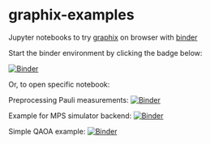 # graphix-examples

Jupyter notebooks to try [graphix](https://github.com/TeamGraphix/graphix) on browser with [binder](https://mybinder.org) 

Start the binder environment by clicking the badge below:

[![Binder](https://mybinder.org/badge_logo.svg)](https://mybinder.org/v2/gh/TeamGraphix/graphix-examples/HEAD)

Or, to open specific notebook:

Preprocessing Pauli measurements: [![Binder](https://mybinder.org/badge_logo.svg)](https://mybinder.org/v2/gh/TeamGraphix/graphix-examples/HEAD?labpath=deutsch-jozsa.ipynb)

Example for MPS simulator backend: [![Binder](https://mybinder.org/badge_logo.svg)](https://mybinder.org/v2/gh/TeamGraphix/graphix-examples/HEAD?labpath=qft_with_mps.ipynb)

Simple QAOA example: [![Binder](https://mybinder.org/badge_logo.svg)](https://mybinder.org/v2/gh/TeamGraphix/graphix-examples/HEAD?labpath=qaoa.ipynb)
